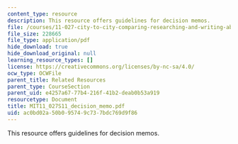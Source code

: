 ```yaml
---
content_type: resource
description: This resource offers guidelines for decision memos.
file: /courses/11-027-city-to-city-comparing-researching-and-writing-about-cities-new-orleans-spring-2011/ac0bd02a50b095749c737bdc769d9f86_MIT11_027S11_decision_memo.pdf
file_size: 228665
file_type: application/pdf
hide_download: true
hide_download_original: null
learning_resource_types: []
license: https://creativecommons.org/licenses/by-nc-sa/4.0/
ocw_type: OCWFile
parent_title: Related Resources
parent_type: CourseSection
parent_uid: e4257a67-77b4-216f-41b2-deab0b53a919
resourcetype: Document
title: MIT11_027S11_decision_memo.pdf
uid: ac0bd02a-50b0-9574-9c73-7bdc769d9f86
---
```

This resource offers guidelines for decision memos.